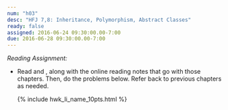 ```yaml
---
num: "h03"
desc: "HFJ 7,8: Inheritance, Polymorphism, Abstract Classes"
ready: false
assigned: 2016-06-24 09:30:00.00-7:00
due: 2016-06-28 09:30:00.00-7:00
---
```



*Reading Assignment:* 

* Read <span data-hfj="7"></span> and <span data-hfj="7"></span>, along with the online reading notes that go with those chapters. Then, do the problems below.   Refer back to previous chapters as needed.

<ol>

{% include hwk_li_name_10pts.html %}

</ol>


